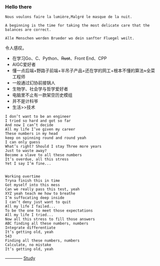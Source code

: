### Hello there

`Nous voulons faire la lumière,Malgré le masque de la nuit.`

`A beginning is the time for taking the most delicate care that the balances are correct.`

`Alle Menschen werden Brueder wo dein sanfter Fluegel weilt.`

令人感叹。

- 在学习Go、C、Python、~~Rust~~、Front End、CPP
- AIGC爱好者
- 懂一点后端+野路子前端+半吊子产品+还在学的网工+根本不懂的算法≈全菜工程师
- 一般通过幻协前接锅人
- 生物学、社会学与哲学爱好者
- 电脑里不止有一款架空历史模组
- 并不是计科爷
- 生活>>技术
```
I don’t want to be an engineer
I tried so hard and got so far
And now I can’t decide
All my life I’ve given my career
These numbers in my head
keep on spinning round and round yeah
I can only guess
What’s right? Should I stay Three more years
Just to waste away?
Become a slave to all these numbers
It’s overdue, all this stress
Yet I say I’m fine...


Working overtime
Tryna finish this in time
Got myself into this mess
Can we really pass this test, yeah
XYZ yeah teach me how to breathe
I’m suffocating deep inside
I can’t deny just want to quit
All my life I failed...
To be the one to meet those expectations
All my life I tried...
Now all this stress to fill those answers
ABC finding all these numbers, numbers
Integrate differentiate
It’s getting old, yeah
543
Finding all these numbers, numbers
Calculate, no mistake
It’s getting old, yeah
```
———— [Study](https://www.youtube.com/watch?v=zMlH7RH6psw)
